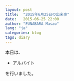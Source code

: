 ```yaml
---
layout: post
title:  "2015年6月25日の出来事"
date:   2015-06-25 22:00
author: "FUNABARA Masao"
lang: "ja"
categories: blog
tags: diary
---
```


本日は、

* アルバイト

を行いました。
